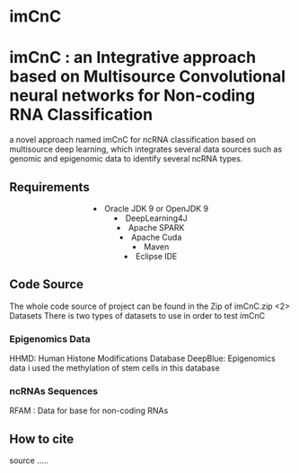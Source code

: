 # imCnC
<h1> imCnC : an Integrative approach based on Multisource Convolutional neural networks for Non-coding RNA Classification </h1>
<paragraph> a novel approach named imCnC for ncRNA classification based on multisource deep learning, which integrates several data sources such as genomic and epigenomic data to identify several ncRNA types.   </paragraph>
<h2> Requirements </h2>
<center>
<li> Oracle JDK 9 or OpenJDK 9 </li>
<li> DeepLearning4J </li>
<li> Apache SPARK </li>
<li> Apache Cuda </li>
<li> Maven </li>
<li> Eclipse IDE </li>
</center>
<h2> Code Source </h2>
The whole code source of project can be found in the Zip of imCnC.zip
<2> Datasets </h2>
There is two types of datasets to use in order to test imCnC 
<h3> Epigenomics Data </h3>
HHMD: Human Histone Modifications Database 
DeepBlue: Epigenomics data i used the methylation of stem cells in this database
<h3> ncRNAs Sequences </h3>
RFAM : Data for base for non-coding RNAs
<h2> How to cite </h2> 
source .....
